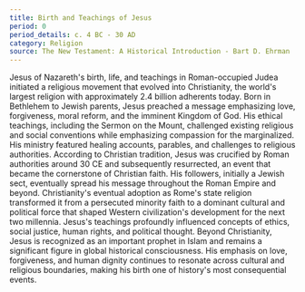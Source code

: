```yaml
---
title: Birth and Teachings of Jesus
period: 0
period_details: c. 4 BC - 30 AD
category: Religion
source: The New Testament: A Historical Introduction - Bart D. Ehrman
---
```

Jesus of Nazareth's birth, life, and teachings in Roman-occupied Judea initiated a religious movement that evolved into Christianity, the world's largest religion with approximately 2.4 billion adherents today. Born in Bethlehem to Jewish parents, Jesus preached a message emphasizing love, forgiveness, moral reform, and the imminent Kingdom of God. His ethical teachings, including the Sermon on the Mount, challenged existing religious and social conventions while emphasizing compassion for the marginalized. His ministry featured healing accounts, parables, and challenges to religious authorities. According to Christian tradition, Jesus was crucified by Roman authorities around 30 CE and subsequently resurrected, an event that became the cornerstone of Christian faith. His followers, initially a Jewish sect, eventually spread his message throughout the Roman Empire and beyond. Christianity's eventual adoption as Rome's state religion transformed it from a persecuted minority faith to a dominant cultural and political force that shaped Western civilization's development for the next two millennia. Jesus's teachings profoundly influenced concepts of ethics, social justice, human rights, and political thought. Beyond Christianity, Jesus is recognized as an important prophet in Islam and remains a significant figure in global historical consciousness. His emphasis on love, forgiveness, and human dignity continues to resonate across cultural and religious boundaries, making his birth one of history's most consequential events. 